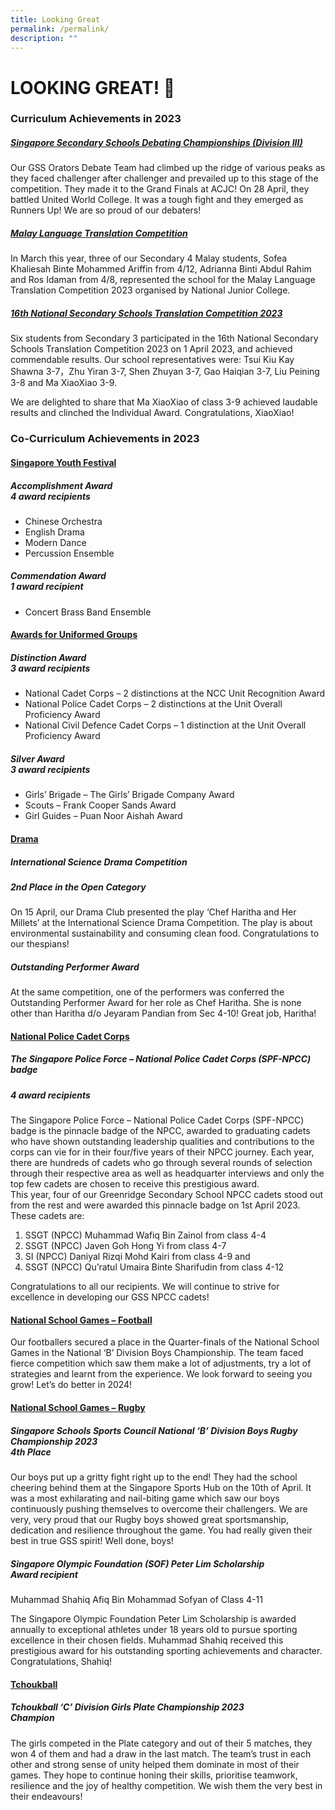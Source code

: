 ```yaml
---
title: Looking Great
permalink: /permalink/
description: ""
---
```

# LOOKING GREAT! 🦚

### Curriculum Achievements in 2023




##### <u>Singapore Secondary Schools Debating Championships (Division III)</u>

Our GSS Orators Debate Team had climbed up the ridge of various peaks as they faced challenger after challenger and prevailed up to this stage of the competition. They made it to the Grand Finals at ACJC! On 28 April, they battled United World College. It was a tough fight and they emerged as Runners Up! We are so proud of our debaters!


##### <u>Malay Language Translation Competition</u>
In March this year, three of our Secondary 4 Malay students, Sofea Khaliesah Binte Mohammed Ariffin from 4/12, Adrianna Binti Abdul Rahim and Ros Idaman from 4/8, represented the school for the Malay Language Translation Competition 2023 organised by National Junior College.


##### <u>16th National Secondary Schools Translation Competition 2023</u>

Six students from Secondary 3 participated in the 16th National Secondary Schools Translation Competition 2023 on 1 April 2023, and achieved commendable results. Our school representatives were: Tsui Kiu Kay Shawna 3-7，Zhu Yiran 3-7, Shen Zhuyan 3-7, Gao Haiqian 3-7, Liu Peining 3-8 and Ma XiaoXiao 3-9.


We are delighted to share that Ma XiaoXiao of class 3-9 achieved laudable results and clinched the Individual Award. Congratulations, XiaoXiao!







### Co-Curriculum Achievements in 2023

#### <u>Singapore Youth Festival</u><br> 
##### *Accomplishment Award*<br>**4 award recipients**
- Chinese Orchestra
- English Drama
- Modern Dance
- Percussion Ensemble

##### *Commendation Award*<br>**1 award recipient**
- Concert Brass Band Ensemble


#### <u>Awards for Uniformed Groups</u><br>
##### *Distinction Award*<br>**3 award recipients**
- National Cadet Corps – 2 distinctions at the NCC Unit Recognition Award
- National Police Cadet Corps – 2 distinctions at the Unit Overall Proficiency Award
- National Civil Defence Cadet Corps – 1 distinction at the Unit Overall Proficiency Award


##### *Silver Award*<br>**3 award recipients**

- Girls’ Brigade – The Girls’ Brigade Company Award
- Scouts – Frank Cooper Sands Award
- Girl Guides – Puan Noor Aishah Award


#### <u>Drama</u>


##### **International Science Drama Competition**
##### 2nd Place in the Open Category
On 15 April, our Drama Club presented the play ‘Chef Haritha and Her Millets’ at the International Science Drama Competition. The play is about environmental sustainability and consuming clean food. Congratulations to our thespians!


##### Outstanding Performer Award
 
At the same competition, one of the performers was conferred the Outstanding Performer Award for her role as Chef Haritha. She is none other than Haritha d/o Jeyaram Pandian from Sec 4-10! Great job, Haritha!




#### <u>National Police Cadet Corps</u>
##### *The Singapore Police Force – National Police Cadet Corps (SPF-NPCC) badge*<br>
##### **4 award recipients**

The Singapore Police Force – National Police Cadet Corps (SPF-NPCC) badge is the pinnacle badge of the NPCC, awarded to graduating cadets who have shown outstanding leadership qualities and contributions to the corps can vie for in their four/five years of their NPCC journey. Each year, there are hundreds of cadets who go through several rounds of selection through their respective area as well as headquarter interviews and only the top few cadets are chosen to receive this prestigious award. <br>
This year, four of our Greenridge Secondary School NPCC cadets stood out from the rest and were awarded this pinnacle badge on 1st April 2023. These cadets are: 
1. SSGT (NPCC) Muhammad Wafiq Bin Zainol from class 4-4 
2. SSGT (NPCC) Javen Goh Hong Yi from class 4-7
3. SI (NPCC) Daniyal Rizqi Mohd Kairi from class 4-9 and 
4. SSGT (NPCC) Qu’ratul Umaira Binte Sharifudin from class 4-12

Congratulations to all our recipients. We will continue to strive for excellence in developing our GSS NPCC cadets!

#### <u>National School Games – Football </u>
Our footballers secured a place in the Quarter-finals of the National School Games in the National ‘B’ Division Boys Championship. The team faced fierce competition which saw them make a lot of adjustments, try a lot of strategies and learnt from the experience. We look forward to seeing you grow! Let’s do better in 2024! 

#### <u>National School Games – Rugby </u>

##### Singapore Schools Sports Council National ‘B’ Division Boys Rugby Championship 2023 <br>**4th Place**


Our boys put up a gritty fight right up to the end! They had the school cheering behind them at the Singapore Sports Hub on the 10th of April. It was a most exhilarating and nail-biting game which saw our boys continuously pushing themselves to overcome their challengers. We are very, very proud that our Rugby boys showed great sportsmanship, dedication and resilience throughout the game. You had really given their best in true GSS spirit! Well done, boys!


##### Singapore Olympic Foundation (SOF) Peter Lim Scholarship <br>**Award recipient**
Muhammad Shahiq Afiq Bin Mohammad Sofyan of Class 4-11


The Singapore Olympic Foundation Peter Lim Scholarship is awarded annually to exceptional athletes under 18 years old to pursue sporting excellence in their chosen fields. Muhammad Shahiq received this prestigious award for his outstanding sporting achievements and character. Congratulations, Shahiq!


#### <u>Tchoukball</u>
##### Tchoukball ‘C’ Division Girls Plate Championship 2023<br>**Champion**

The girls competed in the Plate category and out of their 5 matches, they won 4 of them and had a draw in the last match. The team’s trust in each other and strong sense of unity helped them dominate in most of their games. They hope to continue honing their skills, prioritise teamwork, resilience and the joy of healthy competition. We wish them the very best in their endeavours!